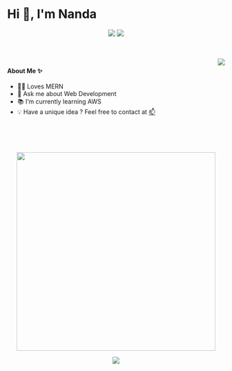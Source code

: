 <h1 align="left">Hi 👋, I'm Nanda</h1>

 

<p align = "center">
  <a href = "https://www.linkedin.com/in/nanda-m-p-24aa37197/" target = "_blank"><img src = "https://img.shields.io/badge/-Nanda-blue?style=flat-square&logo=Linkedin&logoColor=white&link=https://www.linkedin.com/in/nanda-m-p-24aa37197/" /></a>
  <img src="https://badges.pufler.dev/Visits/whitedevil31/whitedevil31?style=flat-square&color=orange" />
</p>
<br><br>

 <img align="right" src="https://github-readme-streak-stats.herokuapp.com/?user=whitedevil31&theme=nightowl&border_radius=20" />
 
 #### About Me ✨
 
- 👨‍💻 Loves MERN 
- 💬 Ask me about Web Development 
- 📚 I’m currently learning AWS 
- 💡 Have a unique idea ? Feel free to contact at <a href="mailto:magz311@gmail.com">📫</a>


<br><br><br>
<p align = "center">
  <img align="center" src="https://github-readme-stats.vercel.app/api?username=whitedevil31&theme=nightowl&count_private=true&include_all_commits=true&border_radius=20&show_icons=true&custom_title=%20Nanda%27s%20GitHub%20Stats%20" width="460" />
</p>
<p align = "center">
   <img align="center" src="https://github-readme-stats.vercel.app/api/top-langs/?username=whitedevil31&theme=nightowl&layout=compact&langs_count=16&border_radius=20&count_private=true&include_all_commits=true&custom_title=%20Most%20Used%20Languages%20By%20Nanda" />
</p>
